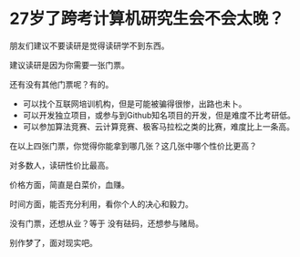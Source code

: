 # 27岁了跨考计算机研究生会不会太晚？

朋友们建议不要读研是觉得读研学不到东西。

建议读研是因为你需要一张门票。



还有没有其他门票呢？有的。

- 可以找个互联网培训机构，但是可能被骗得很惨，出路也未卜。
- 可以开发独立项目，或参与到Github知名项目的开发，但是难度不比考研低。
- 可以参加算法竞赛、云计算竞赛、极客马拉松之类的比赛，难度比上一条高。


在以上四张门票，你觉得你能拿到哪几张？这几张中哪个性价比更高？

对多数人，读研性价比最高。

价格方面，简直是白菜价，血赚。

时间方面，能否充分利用，看你个人的决心和毅力。



没有门票，还想从业？等于 没有砝码，还想参与赌局。

别作梦了，面对现实吧。